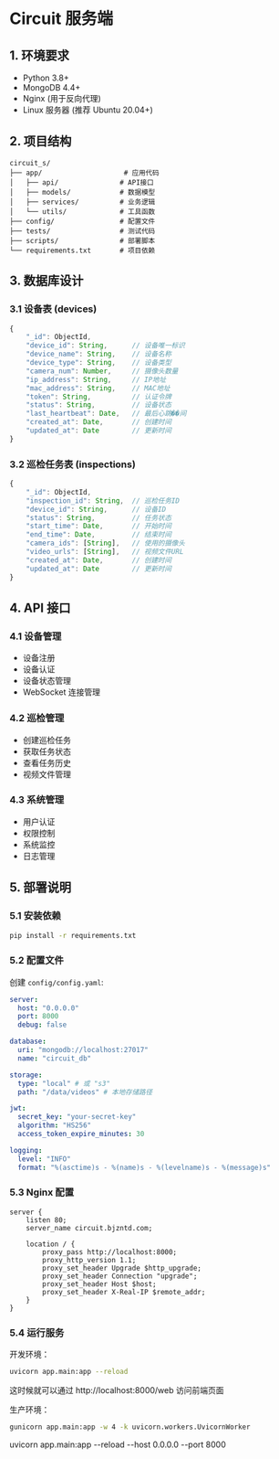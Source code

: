 # Circuit 服务端

## 1. 环境要求

- Python 3.8+
- MongoDB 4.4+
- Nginx (用于反向代理)
- Linux 服务器 (推荐 Ubuntu 20.04+)

## 2. 项目结构

```
circuit_s/
├── app/                    # 应用代码
│   ├── api/               # API接口
│   ├── models/            # 数据模型
│   ├── services/          # 业务逻辑
│   └── utils/             # 工具函数
├── config/                # 配置文件
├── tests/                 # 测试代码
├── scripts/               # 部署脚本
└── requirements.txt       # 项目依赖
```

## 3. 数据库设计

### 3.1 设备表 (devices)

```javascript
{
    "_id": ObjectId,
    "device_id": String,      // 设备唯一标识
    "device_name": String,    // 设备名称
    "device_type": String,    // 设备类型
    "camera_num": Number,     // 摄像头数量
    "ip_address": String,     // IP地址
    "mac_address": String,    // MAC地址
    "token": String,          // 认证令牌
    "status": String,         // 设备状态
    "last_heartbeat": Date,   // 最后心跳��间
    "created_at": Date,       // 创建时间
    "updated_at": Date        // 更新时间
}
```

### 3.2 巡检任务表 (inspections)

```javascript
{
    "_id": ObjectId,
    "inspection_id": String,  // 巡检任务ID
    "device_id": String,      // 设备ID
    "status": String,         // 任务状态
    "start_time": Date,       // 开始时间
    "end_time": Date,         // 结束时间
    "camera_ids": [String],   // 使用的摄像头
    "video_urls": [String],   // 视频文件URL
    "created_at": Date,       // 创建时间
    "updated_at": Date        // 更新时间
}
```

## 4. API 接口

### 4.1 设备管理

- 设备注册
- 设备认证
- 设备状态管理
- WebSocket 连接管理

### 4.2 巡检管理

- 创建巡检任务
- 获取任务状态
- 查看任务历史
- 视频文件管理

### 4.3 系统管理

- 用户认证
- 权限控制
- 系统监控
- 日志管理

## 5. 部署说明

### 5.1 安装依赖

```bash
pip install -r requirements.txt
```

### 5.2 配置文件

创建 `config/config.yaml`:

```yaml
server:
  host: "0.0.0.0"
  port: 8000
  debug: false

database:
  uri: "mongodb://localhost:27017"
  name: "circuit_db"

storage:
  type: "local" # 或 "s3"
  path: "/data/videos" # 本地存储路径

jwt:
  secret_key: "your-secret-key"
  algorithm: "HS256"
  access_token_expire_minutes: 30

logging:
  level: "INFO"
  format: "%(asctime)s - %(name)s - %(levelname)s - %(message)s"
```

### 5.3 Nginx 配置

```nginx
server {
    listen 80;
    server_name circuit.bjzntd.com;

    location / {
        proxy_pass http://localhost:8000;
        proxy_http_version 1.1;
        proxy_set_header Upgrade $http_upgrade;
        proxy_set_header Connection "upgrade";
        proxy_set_header Host $host;
        proxy_set_header X-Real-IP $remote_addr;
    }
}
```

### 5.4 运行服务

开发环境：

```bash
uvicorn app.main:app --reload
```

这时候就可以通过 http://localhost:8000/web 访问前端页面

生产环境：

```bash
gunicorn app.main:app -w 4 -k uvicorn.workers.UvicornWorker
```

uvicorn app.main:app --reload --host 0.0.0.0 --port 8000
